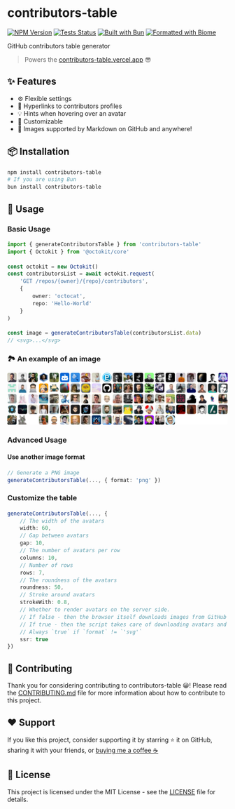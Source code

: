 # contributors-table

[![NPM Version](https://img.shields.io/npm/v/contributors-table?logo=npm&logoColor=212121&label=version&labelColor=FAFAFA&color=212121)](https://npmjs.com/package/contributors-table) [![Tests Status](https://img.shields.io/github/actions/workflow/status/okineadev/contributors-table-npm/test.yml?label=tests&labelColor=212121)](https://github.com/okineadev/contributors-table-npm/actions/workflows/test.yml) [![Built with Bun](https://img.shields.io/badge/Built_with-Bun-fbf0df?logo=bun&labelColor=212121)](https://bun.sh) [![Formatted with Biome](https://img.shields.io/badge/Formatted_with-Biome-60a5fa?style=flat&logo=biome&labelColor=212121)](https://biomejs.dev/)

GitHub contributors table generator

> Powers the [contributors-table.vercel.app](https://contributors-table.vercel.app) 😎

## ✨ Features

- ⚙️ Flexible settings
- 🔗 Hyperlinks to contributors profiles
- 💡 Hints when hovering over an avatar
- 🎨 Customizable
- 🤝 Images supported by Markdown on GitHub and anywhere!

## 📦 Installation

```bash
npm install contributors-table
# If you are using Bun
bun install contributors-table
```

## 🚀 Usage

### Basic Usage

```ts
import { generateContributorsTable } from 'contributors-table'
import { Octokit } from '@octokit/core'

const octokit = new Octokit()
const contributorsList = await octokit.request(
    'GET /repos/{owner}/{repo}/contributors',
    {
        owner: 'octocat',
        repo: 'Hello-World'
    }
)

const image = generateContributorsTable(contributorsList.data)
// <svg>...</svg>
```

### 🏞️ An example of an image

![Contributor Table Example](assets/example.svg)

### Advanced Usage

#### Use another image format

```ts
// Generate a PNG image
generateContributorsTable(..., { format: 'png' })
```

### Customize the table

```ts
generateContributorsTable(..., {
    // The width of the avatars
    width: 60,
    // Gap between avatars
    gap: 10,
    // The number of avatars per row
    columns: 10,
    // Number of rows
    rows: 7,
    // The roundness of the avatars
    roundness: 50,
    // Stroke around avatars
    strokeWith: 0.8,
    // Whether to render avatars on the server side.
    // If false - then the browser itself downloads images from GitHub
    // If true - then the script takes care of downloading avatars and embedding them
    // Always `true` if `format` != `'svg'`
    ssr: true
})
```

## 🤝 Contributing

Thank you for considering contributing to contributors-table 😀!
Please read the [CONTRIBUTING.md](CONTRIBUTING.md) file for more information about how to contribute to this project.

## ❤️ Support

If you like this project, consider supporting it by starring ⭐ it on GitHub, sharing it with your friends, or [buying me a coffee ☕](https://github.com/okineadev/contributors-table-npm?sponsor=1)

## 📝 License

This project is licensed under the MIT License - see the [LICENSE](LICENSE) file for details.
